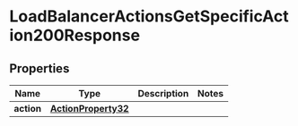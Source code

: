 

# LoadBalancerActionsGetSpecificAction200Response


## Properties

| Name | Type | Description | Notes |
|------------ | ------------- | ------------- | -------------|
|**action** | [**ActionProperty32**](ActionProperty32.md) |  |  |



